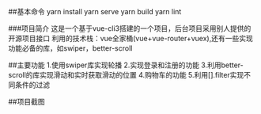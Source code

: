 

##基本命令
yarn install
yarn serve
yarn build
yarn lint

###项目简介
  这是一个基于vue-cli3搭建的一个项目，后台项目采用别人提供的开源项目接口
  利用的技术栈：vue全家桶(vue+vue-router+vuex),还有一些实现功能必备的库，如swiper，better-scroll

##主要功能
  1.使用swiper库实现轮播
  2.实现登录和注册的功能
  3.利用better-scroll的库实现滑动和实时获取滑动的位置
  4.购物车的功能
  5.利用[].filter实现不同条件的过滤
  
##项目截图
  
